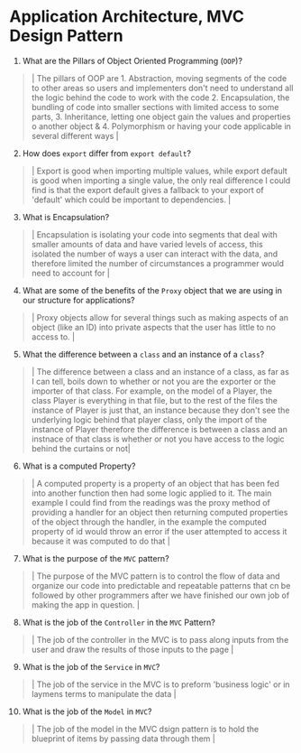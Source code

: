 # Application Architecture, MVC Design Pattern
01. What are the Pillars of Object Oriented Programming (`OOP`)?
  
  > | The pillars of OOP are 1. Abstraction, moving segments of the code to other areas so users and implementers don't need to understand all the logic behind the code to work with the code 2. Encapsulation, the bundling of code into smaller sections with limited access to some parts, 3. Inheritance, letting one object gain the values and properties o another object  & 4. Polymorphism or having your code applicable in several different ways  |

02. How does `export` differ from `export default`?
  
  > | Export is good when importing multiple values, while export default is good when importing a single value, the only real difference I could find is that the export default gives a fallback to your export of 'default' which could be important to dependencies. |

03. What is Encapsulation?
  
  > | Encapsulation is isolating your code into segments that deal with smaller amounts of data and have varied levels of access, this isolated the number of ways a user can interact with the data, and therefore limited the number of circumstances a programmer would need to account for |

04. What are some of the benefits of the `Proxy` object that we are using in our structure for applications?
  
  > | Proxy objects allow for several things such as making aspects of an object (like an ID) into private aspects that the user has little to no access to. |

05. What the difference between a `class` and an instance of a `class`?
  
  > | The difference between a class and an instance of a class, as far as I can tell, boils down to whether or not you are the exporter or the importer of that class. For example, on the model of a Player, the class Player is everything in that file, but to the rest of the files the instance of 
  Player is just that, an instance because they don't see the underlying logic behind that player class, only the import of the instance of Player therefore the difference is between a class and an instnace of that class is whether or not you have access to the logic behind the curtains or not|

06. What is a computed Property?
  
  > | A computed property is a property of an object that has been fed into another function then had some logic applied to it. The main example I could find from the readings was the proxy method of providing a handler for an object then returning computed properties of the object through the handler, in the example the computed property of id would throw an error if the user attempted to access it because it was computed to do that  |

07. What is the purpose of the `MVC` pattern?
  
  > | The purpose of the MVC pattern is to control the flow of data and organize our code into predictable and repeatable patterns that cn be followed by other programmers after we have finished our own job of making the app in question. |

08. What is the job of the `Controller` in the `MVC` Pattern?
  
  > | The job of the controller in the MVC is to pass along inputs from the user and draw the results of those inputs to the page |

09. What is the job of the `Service` in `MVC`?
  
  > | The job of the service in the MVC is to preform 'business logic' or in laymens terms to manipulate the data |

10. What is the job of the `Model` in `MVC`?
  
  > | The job of the model in the MVC dsign pattern is to hold the blueprint of items by passing data through them |
